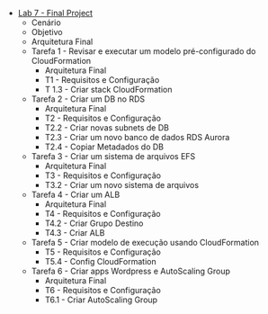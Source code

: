- [Lab 7 - Final Project](https://www.notion.so/Lab-7-Final-Project-7ca8a2687fbb4f49927a357449a9fb18?pvs=4)
  * Cenário
  * Objetivo
  * Arquitetura Final
  * Tarefa 1 - Revisar e executar um modelo pré-configurado do CloudFormation
    + Arquitetura Final 
    + T1 - Requisitos e Configuração
    + T 1.3 - Criar stack CloudFormation
  * Tarefa 2 - Criar um DB no RDS
    + Arquitetura Final 
    + T2 -  Requisitos e Configuração
    + T2.2 - Criar novas subnets de DB
    + T2.3 - Criar um novo banco de dados RDS Aurora
    + T2.4 - Copiar Metadados do DB
  * Tarefa 3 - Criar um sistema de arquivos EFS
    + Arquitetura Final 
    + T3 -  Requisitos e Configuração
    + T3.2 - Criar um novo sistema de arquivos
  * Tarefa 4 - Criar um ALB
    + Arquitetura Final 
    + T4 - Requisitos e Configuração
    + T4.2 - Criar Grupo Destino
    + T4.3 - Criar ALB
  * Tarefa 5 - Criar modelo de execução usando CloudFormation
    + T5 - Requisitos e Configuração
    + T5.4 - Config CloudFormation
  * Tarefa 6 - Criar apps Wordpress e AutoScaling Group
    + Arquitetura Final 
    + T6 - Requisitos e Configuração
    + T6.1 - Criar AutoScaling Group